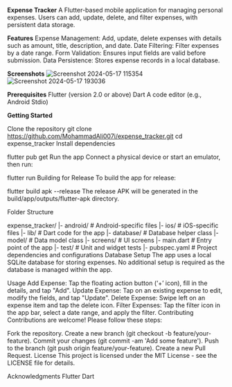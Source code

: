 
**Expense Tracker**
A Flutter-based mobile application for managing personal expenses. Users can add, update, delete, and filter expenses, with persistent data storage.

**Features**
Expense Management: Add, update, delete expenses with details such as amount, title, description, and date.
Date Filtering: Filter expenses by a date range.
Form Validation: Ensures input fields are valid before submission.
Data Persistence: Stores expense records in a local database.

**Screenshots**
![Screenshot 2024-05-17 115354](https://github.com/MohammadAli007i/Expense_App/assets/115215150/f127e1ca-e0c1-468e-b7cb-a57b04210a38)
![Screenshot 2024-05-17 193036](https://github.com/MohammadAli007i/Expense_App/assets/115215150/1b563116-f594-4950-a20d-9dd72255be1c)

**Prerequisites**
Flutter (version 2.0 or above)
Dart
A code editor (e.g., Android Stdio)

**Getting Started**

Clone the repository
git clone https://github.com/MohammadAli007i/expense_tracker.git
cd expense_tracker
Install dependencies

flutter pub get
Run the app
Connect a physical device or start an emulator, then run:


flutter run
Building for Release
To build the app for release:


flutter build apk --release
The release APK will be generated in the build/app/outputs/flutter-apk directory.

Folder Structure

expense_tracker/
|- android/             # Android-specific files
|- ios/                 # iOS-specific files
|- lib/                 # Dart code for the app
   |- database/         # Database helper class
   |- model/            # Data model class
   |- screens/          # UI screens
   |- main.dart         # Entry point of the app
|- test/                # Unit and widget tests
|- pubspec.yaml         # Project dependencies and configurations
Database Setup
The app uses a local SQLite database for storing expenses. No additional setup is required as the database is managed within the app.

Usage
Add Expense: Tap the floating action button (‘+’ icon), fill in the details, and tap "Add".
Update Expense: Tap on an existing expense to edit, modify the fields, and tap "Update".
Delete Expense: Swipe left on an expense item and tap the delete icon.
Filter Expenses: Tap the filter icon in the app bar, select a date range, and apply the filter.
Contributing
Contributions are welcome! Please follow these steps:

Fork the repository.
Create a new branch (git checkout -b feature/your-feature).
Commit your changes (git commit -am 'Add some feature').
Push to the branch (git push origin feature/your-feature).
Create a new Pull Request.
License
This project is licensed under the MIT License - see the LICENSE file for details.

Acknowledgments
Flutter
Dart

